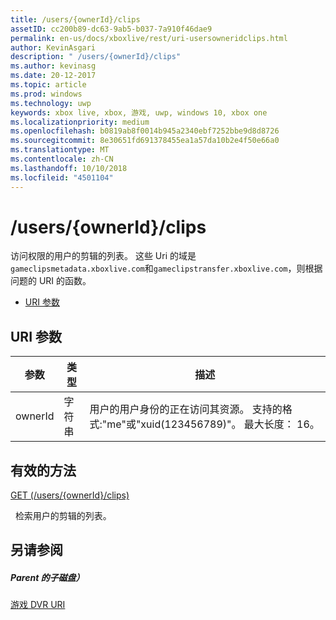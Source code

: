 ```yaml
---
title: /users/{ownerId}/clips
assetID: cc200b89-dc63-9ab5-b037-7a910f46dae9
permalink: en-us/docs/xboxlive/rest/uri-usersowneridclips.html
author: KevinAsgari
description: " /users/{ownerId}/clips"
ms.author: kevinasg
ms.date: 20-12-2017
ms.topic: article
ms.prod: windows
ms.technology: uwp
keywords: xbox live, xbox, 游戏, uwp, windows 10, xbox one
ms.localizationpriority: medium
ms.openlocfilehash: b0819ab8f0014b945a2340ebf7252bbe9d8d8726
ms.sourcegitcommit: 8e30651fd691378455ea1a57da10b2e4f50e66a0
ms.translationtype: MT
ms.contentlocale: zh-CN
ms.lasthandoff: 10/10/2018
ms.locfileid: "4501104"
---
```

# <a name="usersowneridclips"></a>/users/{ownerId}/clips
访问权限的用户的剪辑的列表。 这些 Uri 的域是`gameclipsmetadata.xboxlive.com`和`gameclipstransfer.xboxlive.com`，则根据问题的 URI 的函数。
 
  * [URI 参数](#ID4EX)
 
<a id="ID4EX"></a>

 
## <a name="uri-parameters"></a>URI 参数
 
| 参数| 类型| 描述| 
| --- | --- | --- | 
| ownerId| 字符串| 用户的用户身份的正在访问其资源。 支持的格式:"me"或"xuid(123456789)"。 最大长度： 16。| 
  
<a id="ID4EVB"></a>

 
## <a name="valid-methods"></a>有效的方法

[GET (/users/{ownerId}/clips)](uri-usersowneridclipsget.md)

&nbsp;&nbsp;检索用户的剪辑的列表。
 
<a id="ID4E6B"></a>

 
## <a name="see-also"></a>另请参阅
 
<a id="ID4EBC"></a>

 
##### <a name="parent"></a>Parent 的子磁盘） 

[游戏 DVR URI](atoc-reference-dvr.md)

   